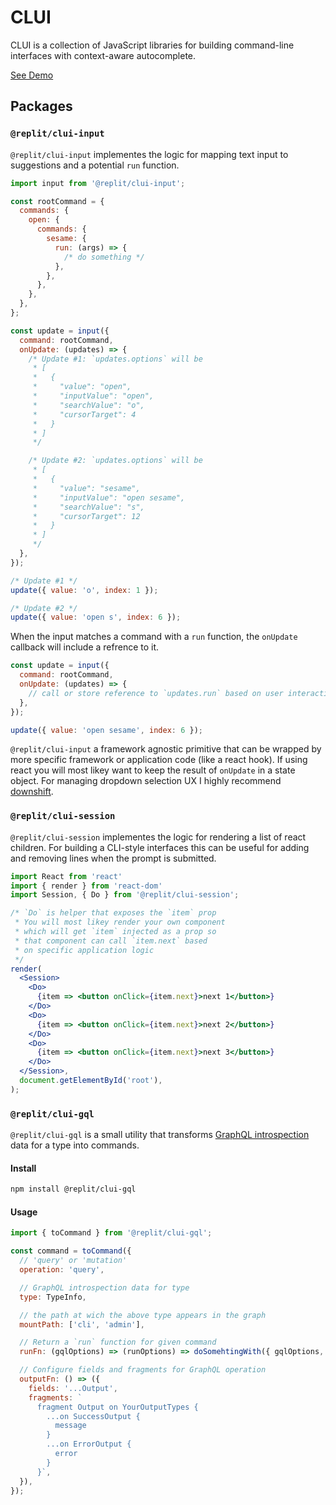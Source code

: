 # CLUI

CLUI is a collection of JavaScript libraries for building command-line interfaces with context-aware autocomplete.

[See Demo](https://repl.it/@clui/demo)

## Packages

### `@replit/clui-input`

`@replit/clui-input` implementes the logic for mapping text input to suggestions and a potential `run` function.

```jsx
import input from '@replit/clui-input';

const rootCommand = {
  commands: {
    open: {
      commands: {
        sesame: {
          run: (args) => {
            /* do something */
          },
        },
      },
    },
  },
};

const update = input({
  command: rootCommand,
  onUpdate: (updates) => {
    /* Update #1: `updates.options` will be
     * [
     *   {
     *     "value": "open",
     *     "inputValue": "open",
     *     "searchValue": "o",
     *     "cursorTarget": 4
     *   }
     * ]
     */

    /* Update #2: `updates.options` will be
     * [
     *   {
     *     "value": "sesame",
     *     "inputValue": "open sesame",
     *     "searchValue": "s",
     *     "cursorTarget": 12
     *   }
     * ]
     */
  },
});

/* Update #1 */
update({ value: 'o', index: 1 });

/* Update #2 */
update({ value: 'open s', index: 6 });
```

When the input matches a command with a `run` function, the `onUpdate` callback will include a refrence to it.

```jsx
const update = input({
  command: rootCommand,
  onUpdate: (updates) => {
    // call or store reference to `updates.run` based on user interaction
  },
});

update({ value: 'open sesame', index: 6 });
```

`@replit/clui-input` a framework agnostic primitive that can be wrapped by more specific framework or application code (like a react hook). If using react you will most likey want to keep the result of `onUpdate` in a state object. For managing dropdown selection UX I highly recommend [downshift](https://github.com/downshift-js/downshift).

### `@replit/clui-session`

`@replit/clui-session` implementes the logic for rendering a list of react children. For building a CLI-style interfaces this can be useful for adding and removing lines when the prompt is submitted.

```jsx
import React from 'react'
import { render } from 'react-dom'
import Session, { Do } from '@replit/clui-session';

/* `Do` is helper that exposes the `item` prop
 * You will most likey render your own component
 * which will get `item` injected as a prop so 
 * that component can call `item.next` based
 * on specific application logic
 */
render(
  <Session>
    <Do>
      {item => <button onClick={item.next}>next 1</button>}
    </Do>
    <Do>
      {item => <button onClick={item.next}>next 2</button>}
    </Do>
    <Do>
      {item => <button onClick={item.next}>next 3</button>}
    </Do>
  </Session>,
  document.getElementById('root'),
);
```

### `@replit/clui-gql`

`@replit/clui-gql` is a small utility that transforms [GraphQL introspection](https://graphql.org/learn/introspection) data for a type into commands.

#### Install

```sh
npm install @replit/clui-gql
```

#### Usage

```js
import { toCommand } from '@replit/clui-gql';

const command = toCommand({
  // 'query' or 'mutation'
  operation: 'query',

  // GraphQL introspection data for type
  type: TypeInfo,

  // the path at wich the above type appears in the graph
  mountPath: ['cli', 'admin'],

  // Return a `run` function for given command
  runFn: (gqlOptions) => (runOptions) => doSomehtingWith({ gqlOptions, runOptions }),

  // Configure fields and fragments for GraphQL operation
  outputFn: () => ({
    fields: '...Output',
    fragments: `
      fragment Output on YourOutputTypes {
        ...on SuccessOutput {
          message
        }
        ...on ErrorOutput {
          error
        }
      }`,
  }),
});
```
